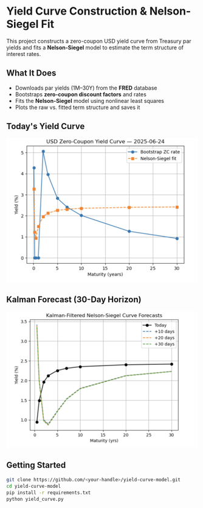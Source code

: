 # Yield Curve Construction & Nelson-Siegel Fit

This project constructs a zero-coupon USD yield curve from Treasury par yields and fits a **Nelson-Siegel** model to estimate the term structure of interest rates.

##  What It Does

- Downloads par yields (1M–30Y) from the **FRED** database
- Bootstraps **zero-coupon discount factors** and rates
- Fits the **Nelson-Siegel** model using nonlinear least squares
- Plots the raw vs. fitted term structure and saves it



##  Today's Yield Curve

<p align="center">
  <img src="curve_plot.png" alt="Yield Curve Plot" width="600"/>
</p>

##  Kalman Forecast (30-Day Horizon)

<p align="center">
  <img src="kalman_filtered_curve.png" alt="Kalman-Filtered Nelson-Siegel Curve Forecasts" width="600"/>
</p>

##  Getting Started

```bash
git clone https://github.com/<your-handle>/yield-curve-model.git
cd yield-curve-model
pip install -r requirements.txt
python yield_curve.py
```


